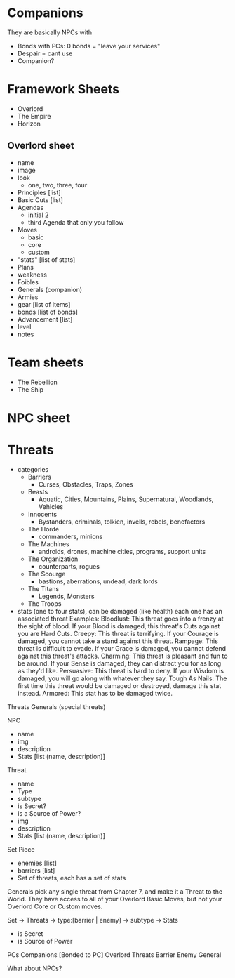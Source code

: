 # Companions
They are basically NPCs with 
- Bonds with PCs: 0 bonds = "leave your services"
- Despair = cant use
- Companion?


# Framework Sheets
- Overlord
- The Empire
- Horizon
## Overlord sheet
- name
- image
- look
    - one, two, three, four
- Principles [list]
- Basic Cuts [list]
- Agendas
    - initial 2
    - third Agenda that only you follow
- Moves
    - basic
    - core
    - custom
- "stats" [list of stats]
- Plans
- weakness
- Foibles
- Generals (companion)
- Armies
- gear [list of items]
- bonds [list of bonds]
- Advancement [list]
- level
- notes

# Team sheets
- The Rebellion
- The Ship

# NPC sheet
# Threats
- categories
    - Barriers
        - Curses, Obstacles, Traps, Zones
    - Beasts
        - Aquatic, Cities, Mountains, Plains, Supernatural, Woodlands, Vehicles
    - Innocents
        - Bystanders, criminals, tolkien, invells, rebels, benefactors
    - The Horde
        - commanders, minions
    - The Machines
        - androids, drones, machine cities, programs, support units
    - The Organization
        - counterparts, rogues
    - The Scourge
        - bastions, aberrations, undead, dark lords
    - The Titans
        - Legends, Monsters
    - The Troops
- stats (one to four stats), can be damaged (like health) each one has an associated threat
    Examples: Bloodlust: This threat goes into a frenzy at the sight of blood. If your Blood is damaged, this threat's Cuts against you are Hard Cuts.
        Creepy: This threat is terrifying. If your Courage is damaged, you cannot take a stand against this threat.
        Rampage: This threat is difficult to evade. If your Grace is damaged, you cannot defend against this threat's attacks.
        Charming: This threat is pleasant and fun to be around. If your Sense is damaged, they can distract you for as long as they'd like.
        Persuasive: This threat is hard to deny. If your Wisdom is damaged, you will go along with whatever they say.
        Tough As Nails: The first time this threat would be damaged or destroyed, damage this stat instead.
        Armored: This stat has to be damaged twice.

Threats
Generals (special threats)

NPC
- name
- img
- description
- Stats [list (name, description)]

Threat
- name
- Type
- subtype
- is Secret?
- is a Source of Power?
- img
- description
- Stats [list (name, description)]

Set Piece
- enemies [list]
- barriers [list]
- Set of threats, each has a set of stats

Generals
pick any single threat from Chapter 7, and make it a Threat to the World. They have access to all of your Overlord Basic Moves, but not your Overlord Core or Custom moves.


Set -> Threats -> type:[barrier | enemy] -> subtype -> Stats
- is Secret 
- is Source of Power

PCs
Companions [Bonded to PC]
Overlord
Threats
    Barrier
    Enemy
        General

What about NPCs?